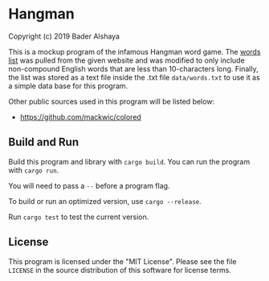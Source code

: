 # Hangman

Copyright (c) 2019 Bader Alshaya

This is a mockup program of the infamous Hangman word game. The [words list](https://www.mit.edu/~ecprice/wordlist.10000) was pulled from the given website and was modified to only include non-compound English words that are less than 10-characters long. Finally, the list was stored as a text file inside the .txt file `data/words.txt` to use it as a simple data base for this program.

Other public sources used in this program will be listed below:
- https://github.com/mackwic/colored


## Build and Run

Build this program and library with `cargo build`. You can
run the program with `cargo run`.

You will need to pass a
`--` before a program flag.

To build or run an optimized version, use `cargo --release`.

Run `cargo test` to test the current version.


## License

This program is licensed under the "MIT License". Please
see the file `LICENSE` in the source distribution of this
software for license terms.
